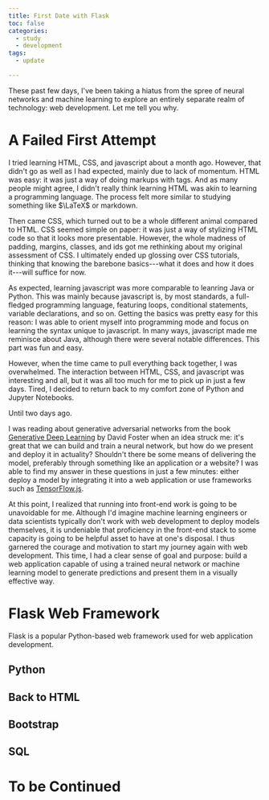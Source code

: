 ```yaml
---
title: First Date with Flask
toc: false
categories:
  - study
  - development
tags:
  - update

---
```


These past few days, I've been taking a hiatus from the spree of neural networks and machine learning to explore an entirely separate realm of technology: web development. Let me tell you why.

# A Failed First Attempt

I tried learning HTML, CSS, and javascript about a month ago. However, that didn't go as well as I had expected, mainly due to lack of momentum. HTML was easy: it was just a way of doing markups with tags. And as many people might agree, I didn't really think learning HTML was akin to learning a programming language. The process felt more similar to studying something like $\LaTeX$ or markdown. 

Then came CSS, which turned out to be a whole different animal compared to HTML. CSS seemed simple on paper: it was just a way of stylizing HTML code so that it looks more presentable. However, the whole madness of padding, margins, classes, and ids got me rethinking about my original assessment of CSS. I ultimately ended up glossing over CSS tutorials, thinking that knowing the barebone basics---what it does and how it does it---will suffice for now. 

As expected, learning javascript was more comparable to leanring Java or Python. This was mainly because javascript is, by most standards, a full-fledged programming language, featuring loops, conditional statements, variable declarations, and so on. Getting the basics was pretty easy for this reason: I was able to orient myself into programming mode and focus on learning the syntax unique to javascript. In many ways, javascript made me reminisce about Java, although there were several notable differences. This part was fun and easy. 

However, when the time came to pull everything back together, I was overwhelmed. The interaction between HTML, CSS, and javascript was interesting and all, but it was all too much for me to pick up in just a few days. Tired, I decided to return back to my comfort zone of Python and Jupyter Notebooks. 

Until two days ago.

I was reading about generative adversarial networks from the book [Generative Deep Learning](https://www.oreilly.com/library/view/generative-deep-learning/9781492041931/) by David Foster when an idea struck me: it's great that we can build and train a neural network, but how do we present and deploy it in actuality? Shouldn't there be some means of delivering the model, preferably through something like an application or a website? I was able to find my answer in these questions in just a few minutes: either deploy a model by integrating it into a web application or use frameworks such as [TensorFlow.js](https://www.tensorflow.org/js). 

At this point, I realized that running into front-end work  is going to be unavoidable for me. Although I'd imagine machine learning engineers or data scientists typically don't work with web development to deploy models themselves, it is undeniable that proficiency in the front-end stack to some capacity is going to be helpful asset to have at one's disposal. I thus garnered the courage and motivation to start my journey again with web development. This time, I had a clear sense of goal and purpose: build a web application capable of using a trained neural network or machine learning model to generate predictions and present them in a visually effective way. 

# Flask Web Framework

Flask is a popular Python-based web framework used for web application development. 

## Python



## Back to HTML



## Bootstrap





## SQL







# To be Continued



















